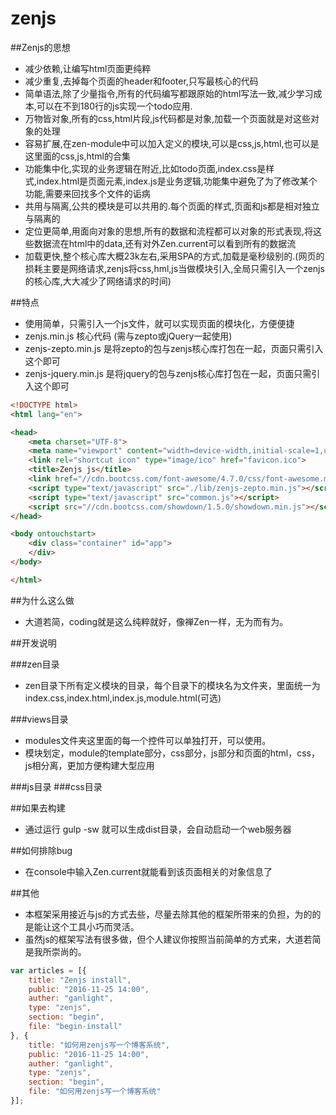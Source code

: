 

# zenjs

##Zenjs的思想

- 减少依赖,让编写html页面更纯粹
- 减少重复,去掉每个页面的header和footer,只写最核心的代码
- 简单语法,除了少量指令,所有的代码编写都跟原始的html写法一致,减少学习成本,可以在不到180行的js实现一个todo应用.
- 万物皆对象,所有的css,html片段,js代码都是对象,加载一个页面就是对这些对象的处理
- 容易扩展,在zen-module中可以加入定义的模块,可以是css,js,html,也可以是这里面的css,js,html的合集
- 功能集中化,实现的业务逻辑在附近,比如todo页面,index.css是样式,index.html是页面元素,index.js是业务逻辑,功能集中避免了为了修改某个功能,需要来回找多个文件的诟病
- 共用与隔离,公共的模块是可以共用的.每个页面的样式,页面和js都是相对独立与隔离的
- 定位更简单,用面向对象的思想,所有的数据和流程都可以对象的形式表现,将这些数据流在html中的data,还有对外Zen.current可以看到所有的数据流
- 加载更快,整个核心库大概23k左右,采用SPA的方式,加载是毫秒级别的.(网页的损耗主要是网络请求,zenjs将css,hml,js当做模块引入,全局只需引入一个zenjs的核心库,大大减少了网络请求的时间)



##特点
- 使用简单，只需引入一个js文件，就可以实现页面的模块化，方便便捷
- zenjs.min.js 核心代码 (需与zepto或jQuery一起使用)
- zenjs-zepto.min.js 是将zepto的包与zenjs核心库打包在一起，页面只需引入这个即可
- zenjs-jquery.min.js 是将jquery的包与zenjs核心库打包在一起，页面只需引入这个即可

``` html
<!DOCTYPE html>
<html lang="en">

<head>
    <meta charset="UTF-8">
    <meta name="viewport" content="width=device-width,initial-scale=1,user-scalable=0">
    <link rel="shortcut icon" type="image/ico" href="favicon.ico">
    <title>Zenjs js</title>
    <link href="//cdn.bootcss.com/font-awesome/4.7.0/css/font-awesome.min.css" rel="stylesheet">
    <script type="text/javascript" src="./lib/zenjs-zepto.min.js"></script>
    <script type="text/javascript" src="common.js"></script>
    <script src="//cdn.bootcss.com/showdown/1.5.0/showdown.min.js"></script>
</head>

<body ontouchstart>
    <div class="container" id="app">
    </div>
</body>

</html>
```

##为什么这么做
- 大道若简，coding就是这么纯粹就好，像禅Zen一样，无为而有为。

##开发说明

###zen目录
- zen目录下所有定义模块的目录，每个目录下的模块名为文件夹，里面统一为index.css,index.html,index.js,module.html(可选)


###views目录
- modules文件夹这里面的每一个控件可以单独打开，可以使用。
- 模块划定，module的template部分，css部分，js部分和页面的html，css，js相分离，更加方便构建大型应用

###js目录
###css目录

##如果去构建
- 通过运行 gulp -sw 就可以生成dist目录，会自动启动一个web服务器

##如何排除bug
- 在console中输入Zen.current就能看到该页面相关的对象信息了

##其他
- 本框架采用接近与js的方式去些，尽量去除其他的框架所带来的负担，为的的是能让这个工具小巧而灵活。
- 虽然js的框架写法有很多做，但个人建议你按照当前简单的方式来，大道若简是我所崇尚的。


``` js
var articles = [{
    title: "Zenjs install",
    public: "2016-11-25 14:00",
    auther: "ganlight",
    type: "zenjs",
    section: "begin",
    file: "begin-install"
}, {
    title: "如何用zenjs写一个博客系统",
    public: "2016-11-25 14:00",
    auther: "ganlight",
    type: "zenjs",
    section: "begin",
    file: "如何用zenjs写一个博客系统"
}];
```
